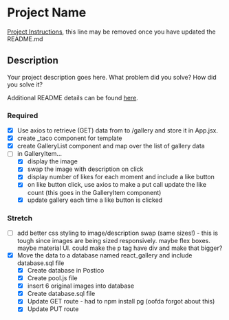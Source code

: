 # Project Name

[Project Instructions](./INSTRUCTIONS.md), this line may be removed once you have updated the README.md

## Description

Your project description goes here. What problem did you solve? How did you solve it?

Additional README details can be found [here](https://github.com/PrimeAcademy/readme-template/blob/master/README.md).

### Required
- [x] Use axios to retrieve (GET) data from to /gallery and store it in App.jsx.
- [x] create _taco component for template
- [x] create GalleryList component and map over the list of gallery data
- [ ] in GalleryItem...
  - [x] display the image
  - [x] swap the image with description on click
  - [x] display number of likes for each moment and include a like button
  - [x] on like button click, use axios to make a put call update the like count (this goes in the GalleryItem component)
  - [x] update gallery each time a like button is clicked

### Stretch
- [ ] add better css styling to image/description swap (same sizes!) - this is tough since images are being sized responsively. maybe flex boxes. maybe material UI. could make the p tag have div and make that bigger?
- [x] Move the data to a database named react_gallery and include database.sql file
  - [x] Create database in Postico
  - [x] Create pool.js file
  - [x] insert 6 original images into database
  - [x] Create database.sql file
  - [x] Update GET route - had to npm install pg (oofda forgot about this)
  - [x] Update PUT route